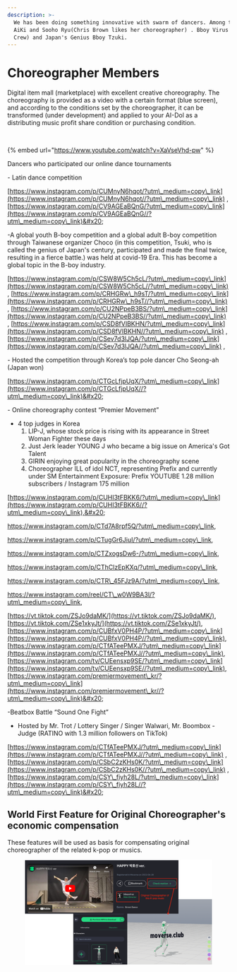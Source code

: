 ```yaml
---
description: >-
  We has been doing something innovative with swarm of dancers. Among them were
  AiKi and Sooho Ryu(Chris Brown likes her choreographer) . Bboy Virus (TIP
  Crew) and Japan's Genius Bboy Tzuki.
---
```


# Choreographer Members

&#x20;Digital item mall (marketplace) with excellent creative choreography. The choreography is provided as a video with a certain format (blue screen), and according to the conditions set by the choreographer, it can be transformed (under development) and applied to your AI-Dol as a distributing music profit share condition or purchasing condition.&#x20;

<figure><img src="../../../../.gitbook/assets/스크린샷 2023-05-02 오후 1.52.39.png" alt=""><figcaption></figcaption></figure>



{% embed url="https://www.youtube.com/watch?v=XaVseVhd-pw" %}

Dancers who participated our online dance tournaments

&#x20;\- Latin dance competition

&#x20;[https://www.instagram.com/p/CUMnyN6hqot/?utm\_medium=copy\_link](https://www.instagram.com/p/CUMnyN6hqot//?utm\_medium=copy\_link) ,  [https://www.instagram.com/p/CV9AGEaBQnG/?utm\_medium=copy\_link](https://www.instagram.com/p/CV9AGEaBQnG//?utm\_medium=copy\_link)&#x20;



\-A global youth B-boy competition and a global adult B-boy competition through Taiwanese organizer Choco (in this competition, Tsuki, who is called the genius of Japan's century, participated and made the final twice, resulting in a fierce battle.) was held at covid-19 Era.  This has become a global topic in the B-boy industry.

[https://www.instagram.com/p/CSW8W5Ch5cL/?utm\_medium=copy\_link](https://www.instagram.com/p/CSW8W5Ch5cL//?utm\_medium=copy\_link) , [https://www.instagram.com/p/CRHGRw\_h9sT/?utm\_medium=copy\_link](https://www.instagram.com/p/CRHGRw\_h9sT//?utm\_medium=copy\_link) , [https://www.instagram.com/p/CU2NPpeB3BS/?utm\_medium=copy\_link](https://www.instagram.com/p/CU2NPpeB3BS//?utm\_medium=copy\_link) , [https://www.instagram.com/p/CSD8fVIBKHN/?utm\_medium=copy\_link](https://www.instagram.com/p/CSD8fVIBKHN//?utm\_medium=copy\_link) , [https://www.instagram.com/p/CSev7d3lJQA/?utm\_medium=copy\_link](https://www.instagram.com/p/CSev7d3lJQA//?utm\_medium=copy\_link) ,&#x20;

&#x20;  \- Hosted the competition through Korea’s top pole dancer Cho Seong-ah (Japan won)

&#x20;   [https://www.instagram.com/p/CTGcLfjpUqX/?utm\_medium=copy\_link](https://www.instagram.com/p/CTGcLfjpUqX//?utm\_medium=copy\_link)&#x20;

&#x20;\- Online choreography contest “Premier Movement”

* 4 top judges in Korea
  1. LIP-J, whose stock price is rising with its appearance in Street Woman Fighter these days
  2. Just Jerk leader YOUNG J who became a big issue on America's Got Talent
  3. GIRIN enjoying great popularity in the choreography scene
  4. Choreographer ILL of idol NCT, representing Prefix and currently under SM Entertainment Exposure: Prefix YOUTUBE 1.28 million subscribers / Instagram 175 million

&#x20;      [https://www.instagram.com/p/CUHI3tFBKK6/?utm\_medium=copy\_link](https://www.instagram.com/p/CUHI3tFBKK6//?utm\_medium=copy\_link),&#x20;

&#x20;      https://www.instagram.com/p/CTd7A8rpf5Q/?utm\_medium=copy\_link,

&#x20;      https://www.instagram.com/p/CTugGr6JiuI/?utm\_medium=copy\_link,

&#x20;     https://www.instagram.com/p/CTZxogsDw6-/?utm\_medium=copy\_link,

&#x20;     https://www.instagram.com/p/CThClzEpKXq/?utm\_medium=copy\_link,

&#x20;     https://www.instagram.com/p/CTR\_45FJz9A/?utm\_medium=copy\_link,

&#x20;     https://www.instagram.com/reel/CT\_w0W9BA3l/?utm\_medium=copy\_link,

&#x20;    [https://vt.tiktok.com/ZSJo9daMK/](https://vt.tiktok.com/ZSJo9daMK/), [https://vt.tiktok.com/ZSe1xkyJt/](https://vt.tiktok.com/ZSe1xkyJt/),       [https://www.instagram.com/p/CUBfxV0PH4P/?utm\_medium=copy\_link](https://www.instagram.com/p/CUBfxV0PH4P//?utm\_medium=copy\_link),   [https://www.instagram.com/p/CTfATeePMXJ/?utm\_medium=copy\_link](https://www.instagram.com/p/CTfATeePMXJ//?utm\_medium=copy\_link), [https://www.instagram.com/tv/CUEensxp9SE/?utm\_medium=copy\_link](https://www.instagram.com/tv/CUEensxp9SE//?utm\_medium=copy\_link),  [https://www.instagram.com/premiermovement\_kr/?utm\_medium=copy\_link](https://www.instagram.com/premiermovement\_kr//?utm\_medium=copy\_link)&#x20;

\-Beatbox Battle “Sound One Fight”

* Hosted by Mr. Trot / Lottery Singer / Singer Walwari, Mr. Boombox -Judge (RATINO with 1.3 million followers on TikTok)

&#x20;[https://www.instagram.com/p/CTfATeePMXJ/?utm\_medium=copy\_link](https://www.instagram.com/p/CTfATeePMXJ//?utm\_medium=copy\_link) , [https://www.instagram.com/p/CSbC2zKHs0K/?utm\_medium=copy\_link](https://www.instagram.com/p/CSbC2zKHs0K//?utm\_medium=copy\_link) , [https://www.instagram.com/p/CSY\_fiyh28L/?utm\_medium=copy\_link](https://www.instagram.com/p/CSY\_fiyh28L//?utm\_medium=copy\_link)&#x20;

## World First Feature for Original Choreographer's economic compensation

&#x20;These features will be used as basis for compensating original choreographer of the related k-pop or musics.



<figure><img src="../../../../.gitbook/assets/image (5) (2).png" alt=""><figcaption></figcaption></figure>
